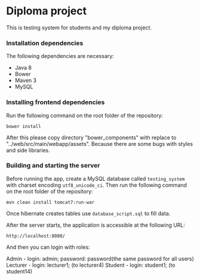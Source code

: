 
# Diploma project 

This is testing system for students and my diploma project.

### Installation dependencies

The following dependencies are necessary:

 - Java 8
 - Bower
 - Maven 3
 - MySQL

### Installing frontend dependencies

Run the following command on the root folder of the repository:

    bower install

After this please copy directory "bower_components" with replace to "../web/src/main/webapp/assets". Because there are some bugs with styles and side libraries. 

### Building and starting the server

Before running the app, create a MySQL database called `testing_system` with charset encoding `utf8_unicode_ci`. 
Then run the following command on the root folder of the repository:

    mvn clean install tomcat7:run-war

 Once hibernate creates tables  use `database_script.sql` to fill data.

After the server starts, the application is accessible at the following URL:

    http://localhost:8080/

And then you can login with roles:

Admin - login: admin; password: password(the same password for all users)
Lecturer - login: lecturer1; (to lecturer4)
Student - login: student1; (to student14)